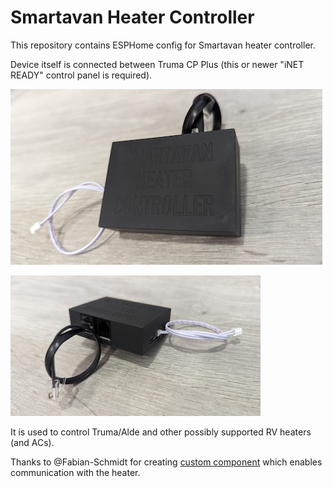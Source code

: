 # Smartavan Heater Controller

This repository contains ESPHome config for Smartavan heater controller.

Device itself is connected between Truma CP Plus (this or newer "iNET READY" control panel is required).

![Smartavan heater controller (front)](img/smartavan-heater-controller-front.jpg)

![Smartavan heater controller (back)](img/smartavan-heater-controller-back.jpg)

It is used to control Truma/Alde and other possibly supported RV heaters (and ACs).

Thanks to @Fabian-Schmidt for creating [custom component](https://github.com/Fabian-Schmidt/esphome-truma_inetbox) which enables communication with the heater.

